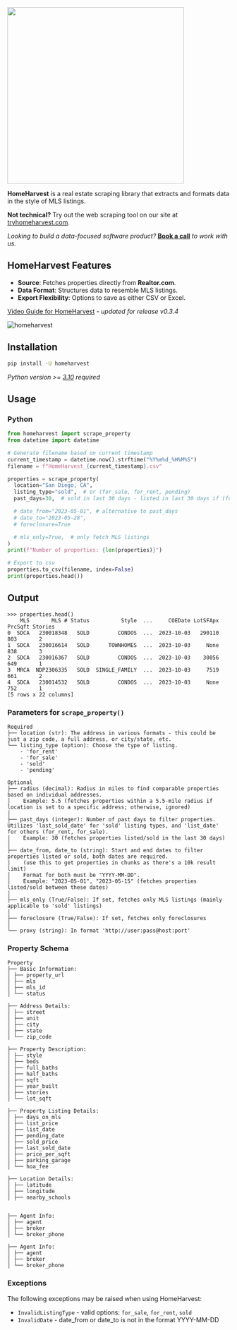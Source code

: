 <img src="https://github.com/ZacharyHampton/HomeHarvest/assets/78247585/d1a2bf8b-09f5-4c57-b33a-0ada8a34f12d" width="400">

**HomeHarvest** is a real estate scraping library that extracts and formats data in the style of MLS listings.

**Not technical?** Try out the web scraping tool on our site at [tryhomeharvest.com](https://tryhomeharvest.com).

*Looking to build a data-focused software product?* **[Book a call](https://bunsly.com)** *to work with us.*

## HomeHarvest Features

- **Source**: Fetches properties directly from **Realtor.com**.
- **Data Format**: Structures data to resemble MLS listings.
- **Export Flexibility**: Options to save as either CSV or Excel.

[Video Guide for HomeHarvest](https://youtu.be/J1qgNPgmSLI) - _updated for release v0.3.4_

![homeharvest](https://github.com/ZacharyHampton/HomeHarvest/assets/78247585/b3d5d727-e67b-4a9f-85d8-1e65fd18620a)

## Installation

```bash
pip install -U homeharvest
```
  _Python version >= [3.10](https://www.python.org/downloads/release/python-3100/) required_

## Usage

### Python

```py
from homeharvest import scrape_property
from datetime import datetime

# Generate filename based on current timestamp
current_timestamp = datetime.now().strftime("%Y%m%d_%H%M%S")
filename = f"HomeHarvest_{current_timestamp}.csv"

properties = scrape_property(
  location="San Diego, CA",
  listing_type="sold",  # or (for_sale, for_rent, pending)
  past_days=30,  # sold in last 30 days - listed in last 30 days if (for_sale, for_rent)

  # date_from="2023-05-01", # alternative to past_days
  # date_to="2023-05-28",
  # foreclosure=True

  # mls_only=True,  # only fetch MLS listings
)
print(f"Number of properties: {len(properties)}")

# Export to csv
properties.to_csv(filename, index=False)
print(properties.head())
```

## Output
```plaintext
>>> properties.head()
    MLS       MLS # Status          Style  ...     COEDate LotSFApx PrcSqft Stories
0  SDCA   230018348   SOLD         CONDOS  ...  2023-10-03   290110     803       2
1  SDCA   230016614   SOLD      TOWNHOMES  ...  2023-10-03     None     838       3
2  SDCA   230016367   SOLD         CONDOS  ...  2023-10-03    30056     649       1
3  MRCA  NDP2306335   SOLD  SINGLE_FAMILY  ...  2023-10-03     7519     661       2
4  SDCA   230014532   SOLD         CONDOS  ...  2023-10-03     None     752       1
[5 rows x 22 columns]
```

### Parameters for `scrape_property()`
```
Required
├── location (str): The address in various formats - this could be just a zip code, a full address, or city/state, etc.
└── listing_type (option): Choose the type of listing.
    - 'for_rent'
    - 'for_sale'
    - 'sold'
    - 'pending'

Optional
├── radius (decimal): Radius in miles to find comparable properties based on individual addresses.
│    Example: 5.5 (fetches properties within a 5.5-mile radius if location is set to a specific address; otherwise, ignored)
│
├── past_days (integer): Number of past days to filter properties. Utilizes 'last_sold_date' for 'sold' listing types, and 'list_date' for others (for_rent, for_sale).
│    Example: 30 (fetches properties listed/sold in the last 30 days)
│
├── date_from, date_to (string): Start and end dates to filter properties listed or sold, both dates are required.
|    (use this to get properties in chunks as there's a 10k result limit)
│    Format for both must be "YYYY-MM-DD".
│    Example: "2023-05-01", "2023-05-15" (fetches properties listed/sold between these dates)
│
├── mls_only (True/False): If set, fetches only MLS listings (mainly applicable to 'sold' listings)
│
├── foreclosure (True/False): If set, fetches only foreclosures
│
└── proxy (string): In format 'http://user:pass@host:port'
```

### Property Schema
```plaintext
Property
├── Basic Information:
│ ├── property_url
│ ├── mls
│ ├── mls_id
│ └── status

├── Address Details:
│ ├── street
│ ├── unit
│ ├── city
│ ├── state
│ └── zip_code

├── Property Description:
│ ├── style
│ ├── beds
│ ├── full_baths
│ ├── half_baths
│ ├── sqft
│ ├── year_built
│ ├── stories
│ └── lot_sqft

├── Property Listing Details:
│ ├── days_on_mls
│ ├── list_price
│ ├── list_date
│ ├── pending_date
│ ├── sold_price
│ ├── last_sold_date
│ ├── price_per_sqft
│ ├── parking_garage
│ └── hoa_fee

├── Location Details:
│ ├── latitude
│ ├── longitude
│ ├── nearby_schools


├── Agent Info:
│ ├── agent
│ ├── broker
│ └── broker_phone

├── Agent Info:
│ ├── agent
│ ├── broker
│ └── broker_phone
```

### Exceptions
The following exceptions may be raised when using HomeHarvest:

- `InvalidListingType` - valid options: `for_sale`, `for_rent`, `sold`
- `InvalidDate` - date_from or date_to is not in the format YYYY-MM-DD
